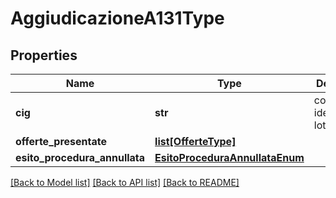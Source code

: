 # AggiudicazioneA131Type

## Properties
Name | Type | Description | Notes
------------ | ------------- | ------------- | -------------
**cig** | **str** | codice identificativo lotto | 
**offerte_presentate** | [**list[OfferteType]**](OfferteType.md) |  | [optional] 
**esito_procedura_annullata** | [**EsitoProceduraAnnullataEnum**](EsitoProceduraAnnullataEnum.md) |  | [optional] 

[[Back to Model list]](../README.md#documentation-for-models) [[Back to API list]](../README.md#documentation-for-api-endpoints) [[Back to README]](../README.md)


